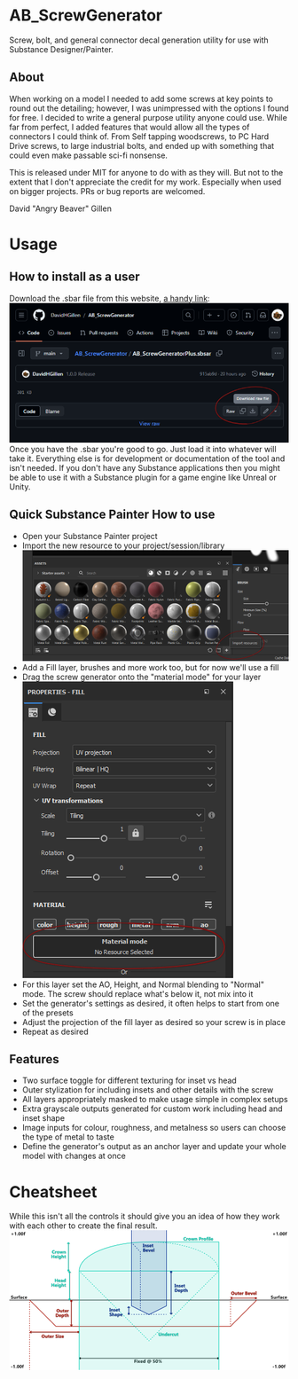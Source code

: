 # AB_ScrewGenerator
Screw, bolt, and general connector decal generation utility for use with Substance Designer/Painter.

## About
When working on a model I needed to add some screws at key points to round out the detailing; however, I was unimpressed with the options I found for free. I decided to write a general purpose utility anyone could use. While far from perfect, I added features that would allow all the types of connectors I could think of. From Self tapping woodscrews, to PC Hard Drive screws, to large industrial bolts, and ended up with something that could even make passable sci-fi nonsense.

This is released under MIT for anyone to do with as they will. But not to the extent that I don't appreciate the credit for my work. Especially when used on bigger projects. PRs or bug reports are welcomed.

David "Angry Beaver" Gillen

# Usage

## How to install as a user
Download the .sbar file from this website, [a handy link](https://github.com/DavidHGillen/AB_ScrewGenerator/blob/main/AB_ScrewGeneratorPlus.sbsar):
![image info](https://raw.githubusercontent.com/DavidHGillen/AB_ScrewGenerator/main/_images/DownloadLocation.png)
Once you have the .sbar you're good to go. Just load it into whatever will take it. Everything else is for development or documentation of the tool and isn't needed.
If you don't have any Substance applications then you might be able to use it with a Substance plugin for a game engine like Unreal or Unity.

## Quick Substance Painter How to use
* Open your Substance Painter project
* Import the new resource to your project/session/library
![image info](https://raw.githubusercontent.com/DavidHGillen/AB_ScrewGenerator/main/_images/ImportLocation.png)
* Add a Fill layer, brushes and more work too, but for now we'll use a fill
* Drag the screw generator onto the "material mode" for your layer
![image info](https://raw.githubusercontent.com/DavidHGillen/AB_ScrewGenerator/main/_images/MaterialLocation.png)
* For this layer set the AO, Height, and Normal blending to "Normal" mode. The screw should replace what's below it, not mix into it
* Set the generator's settings as desired, it often helps to start from one of the presets
* Adjust the projection of the fill layer as desired so your screw is in place
* Repeat as desired

## Features
* Two surface toggle for different texturing for inset vs head
* Outer stylization for including insets and other details with the screw
* All layers appropriately masked to make usage simple in complex setups
* Extra grayscale outputs generated for custom work including head and inset shape
* Image inputs for colour, roughness, and metalness so users can choose the type of metal to taste
* Define the generator's output as an anchor layer and update your whole model with changes at once

# Cheatsheet
While this isn't all the controls it should give you an idea of how they work with each other to create the final result.
![image info](https://raw.githubusercontent.com/DavidHGillen/AB_ScrewGenerator/main/_images/ScrewGenerator_Cheatsheet.png)